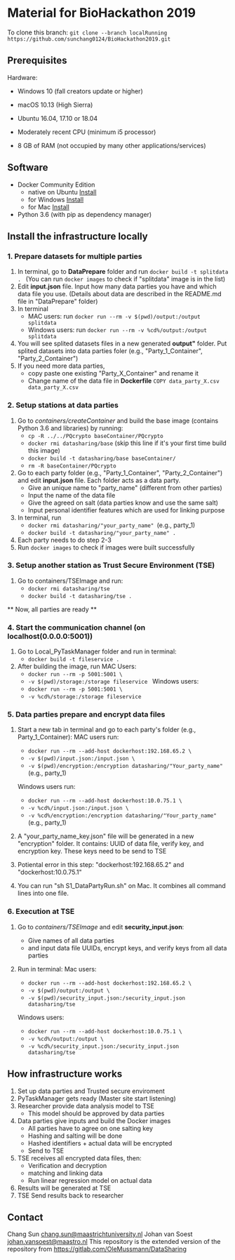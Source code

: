 # Material for BioHackathon 2019 #
To clone this branch: ```git clone --branch localRunning https://github.com/sunchang0124/BioHackathon2019.git```

## Prerequisites ##
Hardware: 
* Windows 10 (fall creators update or higher)
* macOS 10.13 (High Sierra)
* Ubuntu 16.04, 17.10 or 18.04

* Moderately recent CPU (minimum i5 processor)
* 8 GB of RAM (not occupied by many other applications/services)

## Software ##
* Docker Community Edition 
    - native on Ubuntu [Install](https://docs.docker.com/install/linux/docker-ce/ubuntu/#set-up-the-repository)
    - for Windows [Install](https://hub.docker.com/editions/community/docker-ce-desktop-windows)
    - for Mac [Install](https://hub.docker.com/editions/community/docker-ce-desktop-mac)
* Python 3.6 (with pip as dependency manager)


## Install the infrastructure locally ##
### 1. Prepare datasets for multiple parties ###
1. In terminal, go to **DataPrepare** folder and run ```docker build -t splitdata . ``` (You can run ```docker images``` to check if "splitdata" image is in the list)
2. Edit **input.json** file. Input how many data parties you have and which data file you use. (Details about data are described in the README.md file in "DataPrepare" folder)
3. In terminal
    - MAC users: run ```docker run --rm -v $(pwd)/output:/output splitdata```
    - Windows users: run ```docker run --rm -v %cd%/output:/output splitdata```
4. You will see splited datasets files in a new generated **output"** folder. Put splited datasets into data parties foler (e.g., "Party_1_Container", "Party_2_Container") 
5. If you need more data parties, 
    - copy paste one existing "Party_X_Container" and rename it
    - Change name of the data file in **Dockerfile** ```COPY data_party_X.csv data_party_X.csv```

### 2. Setup stations at data parties ###
1. Go to _containers/createContainer_ and build the base image (contains Python 3.6 and libraries) by running:
    - ```cp -R ../../PQcrypto baseContainer/PQcrypto```
    - ```docker rmi datasharing/base``` (skip this line if it's your first time build this image)
    - ```docker build -t datasharing/base baseContainer/```
    - ```rm -R baseContainer/PQcrypto```
2. Go to each party folder (e.g., "Party_1_Container", "Party_2_Container") and edit **input.json** file. Each folder acts as a data party. 
    - Give an unique name to "party_name" (different from other parties)
    - Input the name of the data file
    - Give the agreed on salt (data parties know and use the same salt)
    - Input personal identifier features which are used for linking purpose
3. In terminal, run
    - ```docker rmi datasharing/"your_party_name" ```(e.g., party_1)
    - ```docker build -t datasharing/"your_party_name" .```
4. Each party needs to do step 2-3
5. Run ```docker images``` to check if images were built successfully

### 3. Setup another station as Trust Secure Environment (TSE) ###
1. Go to containers/TSEImage and run:
    - ```docker rmi datasharing/tse```
    - ```docker build -t datasharing/tse .```

** Now, all parties are ready **

### 4. Start the communication channel (on localhost(0.0.0.0:5001)) ###
1. Go to Local_PyTaskManager folder and run in terminal: 
    - ```docker build -t fileservice .```
2. After building the image, run
    MAC Users:
    - ```docker run --rm -p 5001:5001 \ ```
    - ```-v $(pwd)/storage:/storage fileservice ```
    Windows users:
    - ```docker run --rm -p 5001:5001 \ ```
    - ```-v %cd%/storage:/storage fileservice ```

### 5. Data parties prepare and encrypt data files ###
1. Start a new tab in terminal and go to each party's folder (e.g., Party_1_Container):
    MAC users run:
    - ```docker run --rm --add-host dockerhost:192.168.65.2 \```
    - ```-v $(pwd)/input.json:/input.json \```
    - ```-v $(pwd)/encryption:/encryption datasharing/"Your_party_name"``` (e.g., party_1) 

    Windows users run:
    - ```docker run --rm --add-host dockerhost:10.0.75.1 \```
    - ```-v %cd%/input.json:/input.json \```
    - ```-v %cd%/encryption:/encryption datasharing/"Your_party_name"``` (e.g., party_1) 
    
2. A "your_party_name_key.json" file will be generated in a new "encryption" folder. It contains: UUID of data file, verify key, and encryption key. These keys need to be send to TSE
3. Potiental error in this step: "dockerhost:192.168.65.2" and "dockerhost:10.0.75.1" 
4. You can run "sh S1_DataPartyRun.sh" on Mac. It combines all command lines into one file.

### 6. Execution at TSE ###
1. Go to _containers/TSEImage_ and edit **security_input.json**:
    - Give names of all data parties
    - and input data file UUIDs, encrypt keys, and verify keys from all data parties

2. Run in terminal:
    Mac users:
    - ```docker run --rm --add-host dockerhost:192.168.65.2 \```
    - ```-v $(pwd)/output:/output \```
    - ```-v $(pwd)/security_input.json:/security_input.json datasharing/tse```

    Windows users:
    - ```docker run --rm --add-host dockerhost:10.0.75.1 \```
    - ```-v %cd%/output:/output \```
    - ```-v %cd%/security_input.json:/security_input.json datasharing/tse```


## How infrastructure works ##
1. Set up data parties and Trusted secure enviroment 
2. PyTaskManager gets ready (Master site start listening)
3. Researcher provide data analysis model to TSE 
    - This model should be approved by data parties
3. Data parties give inputs and build the Docker images
    - All parties have to agree on one salting key
    - Hashing and salting will be done
    - Hashed identifiers + actual data will be encrypted 
    - Send to TSE 
4. TSE receives all encrypted data files, then:
    - Verification and decryption 
    - matching and linking data
    - Run linear regression model on actual data
5. Results will be generated at TSE
6. TSE Send results back to researcher

## Contact ##
Chang Sun <chang.sun@maastrichtuniversity.nl>
Johan van Soest <johan.vansoest@maastro.nl>
This repository is the extended version of the repository from https://gitlab.com/OleMussmann/DataSharing 
